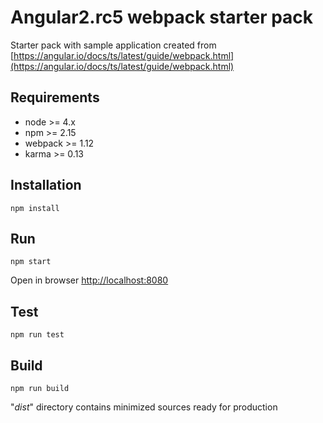 #  Angular2.rc5 webpack starter pack

Starter pack with sample application created from [https://angular.io/docs/ts/latest/guide/webpack.html](https://angular.io/docs/ts/latest/guide/webpack.html)

## Requirements

* node >= 4.x
* npm >= 2.15
* webpack >= 1.12
* karma >= 0.13

## Installation

```
npm install
```

## Run

```
npm start
```

Open in browser [http://localhost:8080](http://localhost:8080)

## Test

```
npm run test
```

## Build

```
npm run build
```

"_dist_" directory contains minimized sources ready for production
